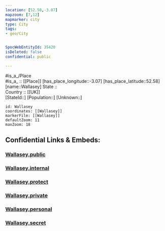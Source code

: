 ```yaml
---
location: [52.58,-3.07] 
mapzoom: [7,12] 
mapmarker: city 
type: City
tags:
- geo/City


SpocWebEntityId: 35420
isDeleted: false
confidential: public

---
```

#is_a_/Place  
#is_a_ :: [[Place]] 
[has_place_longitude::-3.07] 
[has_place_latitude::52.58] 
[name::Wallasey] 
State ::  
Country :: [[UK]]  
[StateId::] 
[Population::] 
[Unknown::] 


```leaflet
id: Wallasey
coordinates: [[Wallasey]] 
markerFile: [[Wallasey]] 
defaultZoom: 11 
maxZoom: 18
```


## Confidential Links & Embeds: 

### [Wallasey.public](/_public/\Earth\Continent\Europe\Europe~North\UK\England\Regions~England\West_Midlands,Region\Shropshire\cities~ShropshireWallasey.public.md) 

### [Wallasey.internal](/_internal/\Earth\Continent\Europe\Europe~North\UK\England\Regions~England\West_Midlands,Region\Shropshire\cities~ShropshireWallasey.internal.md) 

### [Wallasey.protect](/_protect/\Earth\Continent\Europe\Europe~North\UK\England\Regions~England\West_Midlands,Region\Shropshire\cities~ShropshireWallasey.protect.md) 

### [Wallasey.private](/_private/\Earth\Continent\Europe\Europe~North\UK\England\Regions~England\West_Midlands,Region\Shropshire\cities~ShropshireWallasey.private.md) 

### [Wallasey.personal](/_personal/\Earth\Continent\Europe\Europe~North\UK\England\Regions~England\West_Midlands,Region\Shropshire\cities~ShropshireWallasey.personal.md) 

### [Wallasey.secret](/_secret/\Earth\Continent\Europe\Europe~North\UK\England\Regions~England\West_Midlands,Region\Shropshire\cities~ShropshireWallasey.secret.md)

